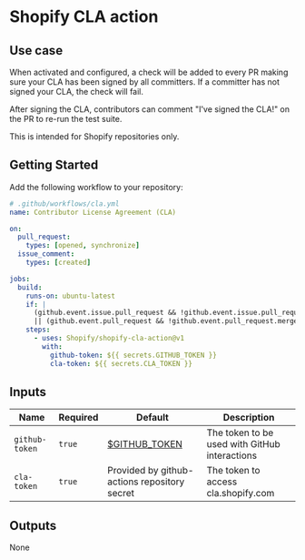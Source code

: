 # Shopify CLA action

## Use case

When activated and configured, a check will be added to every PR making sure
your CLA has been signed by all committers. If a committer has not signed your
CLA, the check will fail.

After signing the CLA, contributors can comment "I've signed the CLA!" on the PR to re-run the test suite.

This is intended for Shopify repositories only.

## Getting Started

Add the following workflow to your repository:

```yaml
# .github/workflows/cla.yml
name: Contributor License Agreement (CLA)

on:
  pull_request:
    types: [opened, synchronize]
  issue_comment:
    types: [created]

jobs:
  build:
    runs-on: ubuntu-latest
    if: |
      (github.event.issue.pull_request && !github.event.issue.pull_request.merged_at) 
      || (github.event.pull_request && !github.event.pull_request.merged)
    steps:
      - uses: Shopify/shopify-cla-action@v1
        with:
          github-token: ${{ secrets.GITHUB_TOKEN }}
          cla-token: ${{ secrets.CLA_TOKEN }}
```

## Inputs

| Name           | Required | Default                                                                                                                          | Description                                   |
|----------------|----------|----------------------------------------------------------------------------------------------------------------------------------|-----------------------------------------------|
| `github-token` | `true`   | [$GITHUB_TOKEN](https://docs.github.com/en/actions/security-guides/automatic-token-authentication#about-the-github_token-secret) | The token to be used with GitHub interactions |
| `cla-token`    | `true`   | Provided by github-actions repository secret                                                                                     | The token to access cla.shopify.com           |


## Outputs

None

